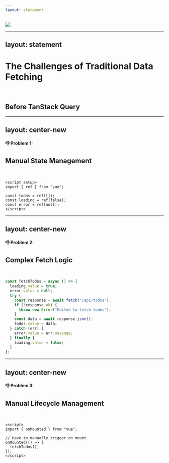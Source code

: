 ```yaml
---
layout: statement
---
```


<img src="/assets/me-and-tanner.png" />

---
layout: statement
---

# The Challenges of Traditional Data Fetching
<br/>

## Before TanStack Query

---
layout: center-new
---

#### 👎 Problem 1:

## Manual State Management

<br />

```vue
<script setup>
import { ref } from "vue";

const todos = ref([]);
const loading = ref(false);
const error = ref(null);
</script>
```

---
layout: center-new
---

#### 👎 Problem 2:

## Complex Fetch Logic

<br>


```js
const fetchTodos = async () => {
  loading.value = true;
  error.value = null;
  try {
    const response = await fetch("/api/todos");
    if (!response.ok) {
      throw new Error("Failed to fetch todos");
    }
    const data = await response.json();
    todos.value = data;
  } catch (err) {
    error.value = err.message;
  } finally {
    loading.value = false;
  }
};
```

---
layout: center-new
---

#### 👎 Problem 3:

## Manual Lifecycle Management


<br />

```vue
<script>
import { onMounted } from "vue";

// Have to manually trigger on mount
onMounted(() => {
  fetchTodos();
});
</script>
```
